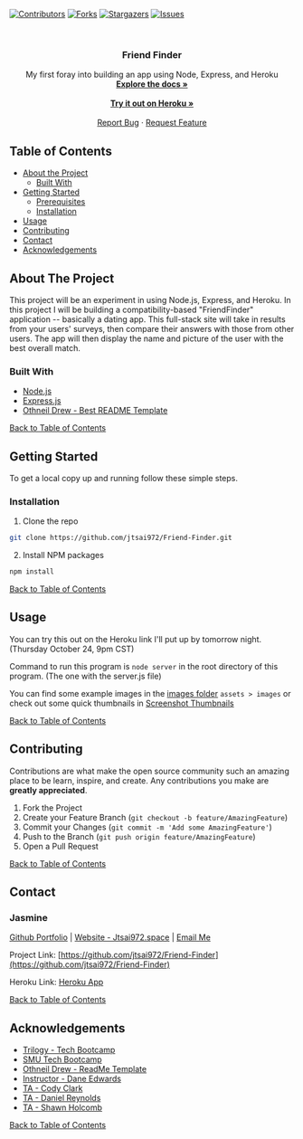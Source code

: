 <!--# Bamazon
An amazon node/mySQL mini-exploration -->


[![Contributors][contributors-shield]][contributors-url]
[![Forks][forks-shield]][forks-url]
[![Stargazers][stars-shield]][stars-url]
[![Issues][issues-shield]][issues-url]

<!-- PROJECT LOGO -->
<br />
<p align="center">
  <h3 align="center">Friend Finder</h3>

  <p align="center">
    My first foray into building an app using Node, Express, and Heroku
    <br />
    <a href="https://github.com/jtsai972/Friend-Finder"><strong>Explore the docs »</strong></a>
    <br />
    <br />
    <a href="https://whispering-plains-97873.herokuapp.com/"><strong>Try it out on Heroku »</strong></a>
    <br />
    <br />
    <a href="https://github.com/jtsai972/Friend-Finder/issues">Report Bug</a>
    ·
    <a href="https://github.com/jtsai972/Friend-Finder/issues">Request Feature</a>
  </p>
</p>



<!-- TABLE OF CONTENTS -->
## Table of Contents

* [About the Project](#about-the-project)
  * [Built With](#built-with)
* [Getting Started](#getting-started)
  * [Prerequisites](#prerequisites)
  * [Installation](#installation)
* [Usage](#usage)
* [Contributing](#contributing)
* [Contact](#contact)
* [Acknowledgements](#acknowledgements)


<!-- ABOUT THE PROJECT -->
## About The Project

This project will be an experiment in using Node.js, Express, and Heroku. In this project I will be building a compatibility-based "FriendFinder" application -- basically a dating app. This full-stack site will take in results from your users' surveys, then compare their answers with those from other users. The app will then display the name and picture of the user with the best overall match.

### Built With
 * [Node.js](https://nodejs.org/en/)
 * [Express.js](https://expressjs.com/)
 * [Othneil Drew - Best README Template](https://github.com/othneildrew/Best-README-Template)
 
 
 [Back to Table of Contents](#table-of-contents)
 

<!-- GETTING STARTED -->
## Getting Started

To get a local copy up and running follow these simple steps.

### Installation
 
1. Clone the repo
```sh
git clone https://github.com/jtsai972/Friend-Finder.git
```
2. Install NPM packages
```sh
npm install
```

[Back to Table of Contents](#table-of-contents)


<!-- USAGE EXAMPLES -->
## Usage

You can try this out on the Heroku link I'll put up by tomorrow night. (Thursday October 24, 9pm CST)

Command to run this program is `node server` in the root directory of this program. (The one with the server.js file)

You can find some example images in the [images folder](https://github.com/jtsai972/Friend-Finder/tree/master/assets/images) `assets > images` or check out some quick thumbnails in [Screenshot Thumbnails](#screenshot-thumbnails)

[Back to Table of Contents](#table-of-contents)

<!-- CONTRIBUTING -->
## Contributing

Contributions are what make the open source community such an amazing place to be learn, inspire, and create. Any contributions you make are **greatly appreciated**.

1. Fork the Project
2. Create your Feature Branch (`git checkout -b feature/AmazingFeature`)
3. Commit your Changes (`git commit -m 'Add some AmazingFeature'`)
4. Push to the Branch (`git push origin feature/AmazingFeature`)
5. Open a Pull Request

[Back to Table of Contents](#table-of-contents)

<!-- CONTACT -->
## Contact

### Jasmine 
[Github Portfolio](https://jtsai972.github.io/Github-Portfolio/) | [Website - Jtsai972.space](jtsai972.space) | [Email Me](jtsai972@gmail.com)

Project Link: [https://github.com/jtsai972/Friend-Finder](https://github.com/jtsai972/Friend-Finder)

Heroku Link: [Heroku App](https://whispering-plains-97873.herokuapp.com/)

[Back to Table of Contents](#table-of-contents)

<!-- ACKNOWLEDGEMENTS -->
## Acknowledgements

* [Trilogy - Tech Bootcamp](https://www.trilogyed.com/)
* [SMU Tech Bootcamp](https://techbootcamps.smu.edu/)
* [Othneil Drew - ReadMe Template](https://github.com/othneildrew/)
* [Instructor - Dane Edwards](https://github.com/daneedw)
* [TA - Cody Clark](https://codyevanclark.com/)
* [TA - Daniel Reynolds](https://github.com/kirplink)
* [TA - Shawn Holcomb](https://github.com/shawnholcomb)

[Back to Table of Contents](#table-of-contents)

<!-- MARKDOWN LINKS & IMAGES -->
<!-- https://www.markdownguide.org/basic-syntax/#reference-style-links -->
[contributors-shield]: https://img.shields.io/github/contributors/jtsai972/Friend-Finder.svg?style=flat-square
[contributors-url]: https://github.com/jtsai972/Friend-Finder/graphs/contributors
[forks-shield]: https://img.shields.io/github/forks/jtsai972/Friend-Finder.svg?style=flat-square
[forks-url]: https://github.com/jtsai972/Friend-Finder/network/members
[stars-shield]: https://img.shields.io/github/stars/jtsai972/Friend-Finder.svg?style=flat-square
[stars-url]: https://github.com/jtsai972/Friend-Finder/stargazers
[issues-shield]: https://img.shields.io/github/issues/jtsai972/Friend-Finder.svg?style=flat-square
[issues-url]: https://github.com/jtsai972/Friend-Finder/issues
